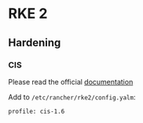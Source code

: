 # RKE 2

## Hardening

### CIS

Please read the official [documentation](https://docs.rke2.io/security/policies/)

Add to `/etc/rancher/rke2/config.yalm`:

```
profile: cis-1.6
```
